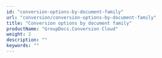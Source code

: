 ```yaml
---
id: "conversion-options-by-document-family"
url: "conversion/conversion-options-by-document-family"
title: "Conversion options by document family"
productName: "GroupDocs.Conversion Cloud"
weight: 2
description: ""
keywords: ""
---
```



